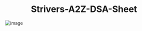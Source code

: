 <h1 align="center"> Strivers-A2Z-DSA-Sheet </h1>


![image](https://github.com/swarnavopramanik/Strivers-A2Z-DSA-Sheet/assets/105142693/90879ba6-4a21-42cd-a6ba-604c615d93c0)
